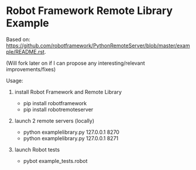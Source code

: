 # Robot Framework Remote Library Example

Based on: https://github.com/robotframework/PythonRemoteServer/blob/master/example/README.rst.

(Will fork later on if I can propose any interesting/relevant improvements/fixes)

Usage:

1. install Robot Framework and Remote Library
    - pip install robotframework
    - pip install robotremoteserver

2. launch 2 remote servers (locally)
    - python examplelibrary.py 127.0.0.1 8270
    - python examplelibrary.py 127.0.0.1 8271

3. launch Robot tests
    - pybot example_tests.robot